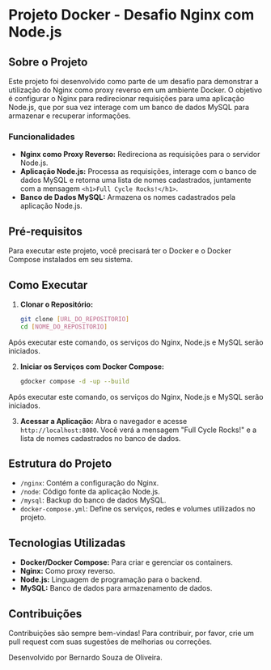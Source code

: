 # Projeto Docker - Desafio Nginx com Node.js

## Sobre o Projeto

Este projeto foi desenvolvido como parte de um desafio para demonstrar a utilização do Nginx como proxy reverso em um ambiente Docker. O objetivo é configurar o Nginx para redirecionar requisições para uma aplicação Node.js, que por sua vez interage com um banco de dados MySQL para armazenar e recuperar informações.

### Funcionalidades

- **Nginx como Proxy Reverso:** Redireciona as requisições para o servidor Node.js.
- **Aplicação Node.js:** Processa as requisições, interage com o banco de dados MySQL e retorna uma lista de nomes cadastrados, juntamente com a mensagem `<h1>Full Cycle Rocks!</h1>`.
- **Banco de Dados MySQL:** Armazena os nomes cadastrados pela aplicação Node.js.

## Pré-requisitos

Para executar este projeto, você precisará ter o Docker e o Docker Compose instalados em seu sistema.

## Como Executar

1. **Clonar o Repositório:**
   ```bash
   git clone [URL_DO_REPOSITORIO]
   cd [NOME_DO_REPOSITORIO]
Após executar este comando, os serviços do Nginx, Node.js e MySQL serão iniciados.

2. **Iniciar os Serviços com Docker Compose:**
   ```bash
   gdocker compose -d -up --build
Após executar este comando, os serviços do Nginx, Node.js e MySQL serão iniciados.

3. **Acessar a Aplicação:**
Abra o navegador e acesse `http://localhost:8080`. Você verá a mensagem "Full Cycle Rocks!" e a lista de nomes cadastrados no banco de dados.

## Estrutura do Projeto

- `/nginx`: Contém a configuração do Nginx.
- `/node`: Código fonte da aplicação Node.js.
- `/mysql`: Backup do banco de dados MySQL.
- `docker-compose.yml`: Define os serviços, redes e volumes utilizados no projeto.

## Tecnologias Utilizadas

- **Docker/Docker Compose:** Para criar e gerenciar os containers.
- **Nginx:** Como proxy reverso.
- **Node.js:** Linguagem de programação para o backend.
- **MySQL:** Banco de dados para armazenamento de dados.

## Contribuições

Contribuições são sempre bem-vindas! Para contribuir, por favor, crie um pull request com suas sugestões de melhorias ou correções.

Desenvolvido por Bernardo Souza de Oliveira.
